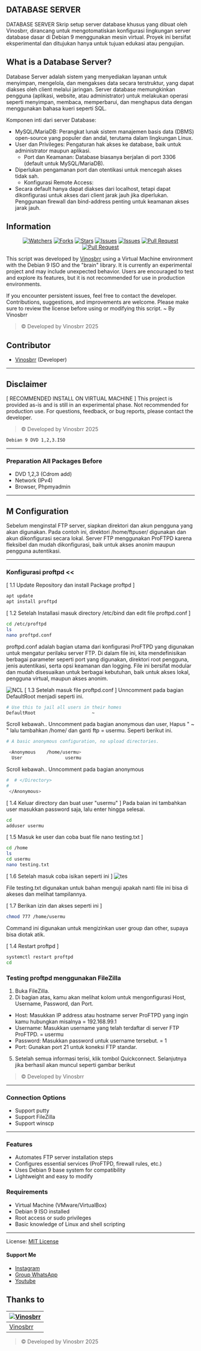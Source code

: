## DATABASE SERVER
DATABASE SERVER
Skrip setup server database khusus yang dibuat oleh Vinosbrr, dirancang untuk mengotomatiskan konfigurasi lingkungan server database dasar di Debian 9 menggunakan mesin virtual. Proyek ini bersifat eksperimental dan ditujukan hanya untuk tujuan edukasi atau pengujian.
 
## What is a Database Server?
Database Server adalah sistem yang menyediakan layanan untuk menyimpan, mengelola, dan mengakses data secara terstruktur, yang dapat diakses oleh client melalui jaringan. Server database memungkinkan pengguna (aplikasi, website, atau administrator) untuk melakukan operasi seperti menyimpan, membaca, memperbarui, dan menghapus data dengan menggunakan bahasa kueri seperti SQL.

Komponen inti dari server Database:
- MySQL/MariaDB: Perangkat lunak sistem manajemen basis data (DBMS) open-source yang populer dan andal, terutama dalam lingkungan Linux.
- User dan Privileges: Pengaturan hak akses ke database, baik untuk administrator maupun aplikasi.
  - Port dan Keamanan: Database biasanya berjalan di port 3306 (default untuk MySQL/MariaDB).
- Diperlukan pengamanan port dan otentikasi untuk mencegah akses tidak sah.
  - Konfigurasi Remote Access:
- Secara default hanya dapat diakses dari localhost, tetapi dapat dikonfigurasi untuk akses dari client jarak jauh jika diperlukan. Penggunaan firewall dan bind-address penting untuk keamanan akses jarak jauh.
  
## Information

<div align="center">
<a href="https://github.com/vinosbrr/Sbrr-Bot/watchers"><img title="Watchers" src="https://img.shields.io/github/watchers/vinosbrr/Sbrr-Bot?label=Watchers&color=green&style=flat-square"></a>
<a href="https://github.com/vinosbrr/Sbrr-Bot/network/members"><img title="Forks" src="https://img.shields.io/github/forks/vinosbrr/Sbrr-Bot?label=Forks&color=blue&style=flat-square"></a>
<a href="https://github.com/vinosbrr/Sbrr-Bot/stargazers"><img title="Stars" src="https://img.shields.io/github/stars/vinosbrr/Sbrr-Bot?label=Stars&color=yellow&style=flat-square"></a>
<a href="https://github.com/vinosbrr/Sbrr-Bot/issues"><img title="Issues" src="https://img.shields.io/github/issues/vinosbrr/Sbrr-Bot?label=Issues&color=success&style=flat-square"></a>
<a href="https://github.com/vinosbrr/Sbrr-Bot/issues?q=is%3Aissue+is%3Aclosed"><img title="Issues" src="https://img.shields.io/github/issues-closed/vinosbrr/Sbrr-Bot?label=Issues&color=red&style=flat-square"></a>
<a href="https://github.com/vinosbrr/Sbrr-Bot/pulls"><img title="Pull Request" src="https://img.shields.io/github/issues-pr/vinosbrr/Sbrr-Bot?label=PullRequest&color=success&style=flat-square"></a>
<a href="https://github.com/vinosbrr/Sbrr-Bot/pulls?q=is%3Apr+is%3Aclosed"><img title="Pull Request" src="https://img.shields.io/github/issues-pr-closed/vinosbrr/Sbrr-Bot?label=PullRequest&color=red&style=flat-square"></a>
</div>



This script was developed by [Vinosbrr](https://github.com/vinosbrr) using a Virtual Machine environment with the Debian 9 ISO and the "brain" library. It is currently an experimental project and may include unexpected behavior. Users are encouraged to test and explore its features, but it is not recommended for use in production environments.

If you encounter persistent issues, feel free to contact the developer. Contributions, suggestions, and improvements are welcome. Please make sure to review the license before using or modifying this script. ~ By Vinosbrr
> © Developed by Vinosbrr 2025

## Contributor
- [Vinosbrr](https://github.com/vinosbrr) (Developer)


---
## Disclaimer
[ RECOMMENDED INSTALL ON VIRTUAL MACHINE ]
This project is provided as-is and is still in an experimental phase. Not recommended for production use. For questions, feedback, or bug reports, please contact the developer.
> © Developed by Vinosbrr 2025
```bash
Debian 9 DVD 1,2,3.ISO
```

---
### Preparation All Packages Before 
- DVD 1,2,3 (Cdrom add) 
- Network (IPv4)
- Browser, Phpmyadmin

---
## M Configuration
Sebelum menginstal FTP server, siapkan direktori dan akun pengguna yang akan digunakan. Pada contoh ini, direktori /home/ftpuser/ digunakan dan akun dikonfigurasi secara lokal. Server FTP menggunakan ProFTPD karena fleksibel dan mudah dikonfigurasi, baik untuk akses anonim maupun pengguna autentikasi.

---
###  Konfigurasi proftpd <<
[ 1.1 Update Repository dan install Package proftpd ]
```bash
apt update
apt install proftpd
```

[ 1.2 Setelah Installasi masuk directory /etc/bind dan edit file proftpd.conf ]

```bash
cd /etc/proftpd
ls
nano proftpd.conf
```
proftpd.conf adalah bagian utama dari konfigurasi ProFTPD yang digunakan untuk mengatur perilaku server FTP. Di dalam file ini, kita mendefinisikan berbagai parameter seperti port yang digunakan, direktori root pengguna, jenis autentikasi, serta opsi keamanan dan logging. File ini bersifat modular dan mudah disesuaikan untuk berbagai kebutuhan, baik untuk akses lokal, pengguna virtual, maupun akses anonim.

![NCL](images/ncl.png)
[ 1.3 Setelah masuk  file proftpd.conf ]
Unncomment pada bagian DefaultRoot  menjadi seperti ini.
```bash
# Use this to jail all users in their homes
DefaultRoot                     ~  
```
Scroll kebawah.. Unncomment pada bagian anonymous dan user, Hapus " ~ " lalu tambahkan /home/ dan ganti ftp = usermu. Seperti berikut ini.  
```bash
# A basic anonymous configuration, no upload directories.

 <Anonymous    /home/usermu>
  User                usermu
```
Scroll kebawah.. Unncomment pada bagian anonymous
```bash
#  # </Directory>
#
 </Anonymous>
```
[ 1.4 Keluar directory dan buat user "usermu" ]
Pada baian ini tambahkan user masukkan password saja, lalu enter hingga selesai.
```bash
cd
adduser usermu
```

[ 1.5 Masuk ke user dan coba buat file nano testing.txt ]
```bash
cd /home
ls
cd usermu
nano testing.txt
```
[ 1.6 Setelah masuk coba isikan seperti ini  ]
![tes](images/tes.png)

File testing.txt digunakan untuk bahan menguji apakah nanti file ini bisa di akeses dan melihat tampilannya.

[ 1.7 Berikan izin dan akses seperti ini ]
```bash
chmod 777 /home/usermu
```
Command ini digunakan untuk mengizinkan user group dan other, supaya bisa diotak atik.

[ 1.4 Restart proftpd ]
```bash
systemctl restart proftpd
cd
```

### Testing proftpd menggunakan FileZilla
1. Buka FileZilla.
2. Di bagian atas, kamu akan melihat kolom untuk mengonfigurasi Host, Username, Password, dan Port.
 - Host: Masukkan IP address atau hostname server ProFTPD yang ingin kamu hubungkan misalnya = 192.168.99.1
 - Username: Masukkan username yang telah terdaftar di server FTP ProFTPD. = usermu
 - Password: Masukkan password untuk username tersebut. = 1
 - Port: Gunakan port 21 untuk koneksi FTP standar.
5. Setelah semua informasi terisi, klik tombol Quickconnect.
Selanjutnya jika berhasil akan muncul seperti gambar berikut

> © Developed by Vinosbrr
---
### Connection Options
- Support putty
- Support FileZilla
- Support winscp

---
### Features 
- Automates FTP server installation steps
- Configures essential services (ProFTPD, firewall rules, etc.)
- Uses Debian 9 base system for compatibility
- Lightweight and easy to modify

### Requirements
- Virtual Machine (VMware/VirtualBox)
- Debian 9 ISO installed
- Root access or sudo privileges
- Basic knowledge of Linux and shell scripting
  
---
License: [MIT License](../LICENSE)

#### Support Me
- [Instagram](https://www.instagram.com/vinosbrr?igsh=MWJ6dXU1eXdzdWcwbw==)
- [Group WhatsApp](https://chat.whatsapp.com/KZmCzNMege942CH7qa7176)
- [Youtube](https://youtube.com/@wongesbrr?si=RQbf8_FRIju8ACCU)


## Thanks to
| [![Vinosbrr](https://github.com/vinosbrr.png?size=100)](https://github.com/vinosbrr)
| --- | 
| [Vinosbrr](https://github.com/vinosbrr) |
> © Developed by Vinosbrr 2025




